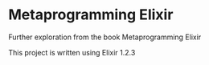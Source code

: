# Metaprogramming Elixir
Further exploration from the book Metaprogramming Elixir

This project is written using Elixir 1.2.3
